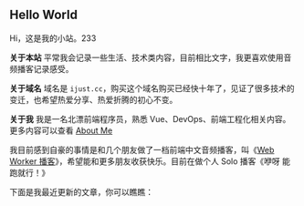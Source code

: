 ## Hello World

Hi，这是我的小站。233

**关于本站** 平常我会记录一些生活、技术类内容，目前相比文字，我更喜欢使用音频播客记录感受。

**关于域名** 域名是 `ijust.cc`，购买这个域名购买已经快十年了，见证了很多技术的变迁，也希望热爱分享、热爱折腾的初心不变。

**关于我** 我是一名北漂前端程序员，熟悉 Vue、DevOps、前端工程化相关内容。更多内容可以查看 [About Me](/about)

我目前感到自豪的事情是和几个朋友做了一档前端中文音频播客，叫《[Web Worker 播客](https://webworker.tech)》，希望能和更多朋友收获快乐。目前在做个人 Solo 播客《咿呀 能跑就行！》

下面是我最近更新的文章，你可以瞧瞧：
